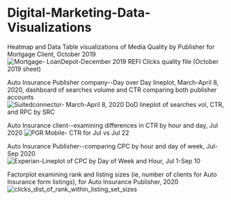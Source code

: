 # Digital-Marketing-Data-Visualizations
Heatmap and Data Table visualizations of Media Quality by Publisher for Mortgage Client, October 2019
![Mortgage- LoanDepot-December 2019 REFI Clicks quality file (October 2019 sheet)](https://github.com/Kallen113/Digital-Marketing-Data-Visualizations/assets/35751364/8f03a21f-4e77-411a-9747-b38f10d27e1c)


Auto Insurance Publisher company--Day over Day lineplot, March-April 8, 2020, dashboard of searches volume and CTR comparing both publisher accounts 
![Suitedconnector- March-April 8, 2020 DoD lineplot of searches vol, CTR, and RPC by SRC](https://github.com/Kallen113/Digital-Marketing-Data-Visualizations/assets/35751364/48b6c706-ca95-4c99-b2a4-5fc6edbd83f9)

Auto Insurance client--examining differences in CTR by hour and day, Jul 2020
![PGR Mobile- CTR for Jul vs Jul 22](https://github.com/Kallen113/Digital-Marketing-Data-Visualizations/assets/35751364/248c2561-e257-4bf6-97c3-666859a388db)

Auto Insurance Publisher--comparing CPC by hour and day of week, Jul-Sep 2020
![Experian-Lineplot of CPC by Day of Week and Hour, Jul 1-Sep 10](https://github.com/Kallen113/Digital-Marketing-Data-Visualizations/assets/35751364/56d1f705-ef3f-4ea2-8bc4-4e667be8af91)

Factorplot examining rank and listing sizes (ie, number of clients for Auto Insurance form listings), for Auto Insurance Publisher, 2020
![clicks_dist_of_rank_within_listing_set_sizes](https://github.com/Kallen113/Digital-Marketing-Data-Visualizations/assets/35751364/288a4865-47dd-45ec-a483-a6d9d1c31df7)
